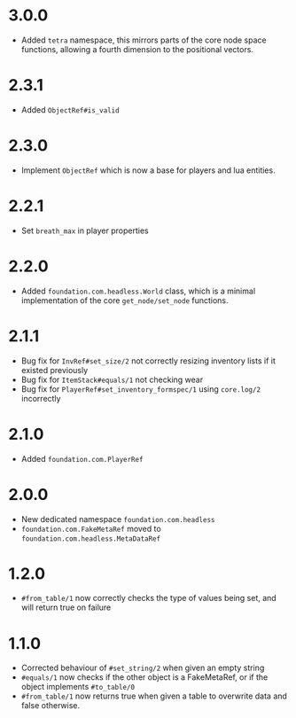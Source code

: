 # 3.0.0

* Added `tetra` namespace, this mirrors parts of the core node space functions, allowing a fourth dimension to the positional vectors.

# 2.3.1

* Added `ObjectRef#is_valid`

# 2.3.0

* Implement `ObjectRef` which is now a base for players and lua entities.

# 2.2.1

* Set `breath_max` in player properties

# 2.2.0

* Added `foundation.com.headless.World` class, which is a minimal implementation of the core `get_node/set_node` functions.

# 2.1.1

* Bug fix for `InvRef#set_size/2` not correctly resizing inventory lists if it existed previously
* Bug fix for `ItemStack#equals/1` not checking wear
* Bug fix for `PlayerRef#set_inventory_formspec/1` using `core.log/2` incorrectly

# 2.1.0

* Added `foundation.com.PlayerRef`

# 2.0.0

* New dedicated namespace `foundation.com.headless`
* `foundation.com.FakeMetaRef` moved to `foundation.com.headless.MetaDataRef`

# 1.2.0

* `#from_table/1` now correctly checks the type of values being set, and will return true on failure

# 1.1.0

* Corrected behaviour of `#set_string/2` when given an empty string
* `#equals/1` now checks if the other object is a FakeMetaRef, or if the object implements `#to_table/0`
* `#from_table/1` now returns true when given a table to overwrite data and false otherwise.
